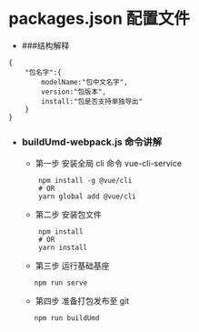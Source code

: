 # packages.json 配置文件
- ###结构解释
````
{
    "包名字":{
        modelName:"包中文名字",
        version:"包版本",
        install:"包是否支持单独导出"
    }
}
````
- ### buildUmd-webpack.js 命令讲解
    - 第一步 安装全局 cli 命令 vue-cli-service
    ```
        npm install -g @vue/cli 
        # OR
        yarn global add @vue/cli
    ```
    - 第二步 安装包文件
    ```
        npm install 
        # OR
        yarn install
    ```
    - 第三步 运行基础基座
    ```text
       npm run serve
    ```
    - 第四步 准备打包发布至 git
    ```text
       npm run buildUmd
    ```
